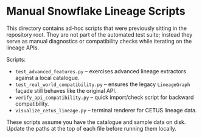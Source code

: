 # Manual Snowflake Lineage Scripts

This directory contains ad-hoc scripts that were previously sitting in the
repository root. They are not part of the automated test suite; instead they
serve as manual diagnostics or compatibility checks while iterating on the
lineage APIs.

Scripts:
- `test_advanced_features.py` – exercises advanced lineage extractors against a
  local catalogue.
- `test_real_world_compatibility.py` – ensures the legacy `LineageGraph`
  façade still behaves like the original API.
- `verify_api_compatibility.py` – quick import/check script for backward
  compatibility.
- `visualize_cetus_lineage.py` – terminal renderer for CETUS lineage data.

These scripts assume you have the catalogue and sample data on disk. Update the
paths at the top of each file before running them locally.
